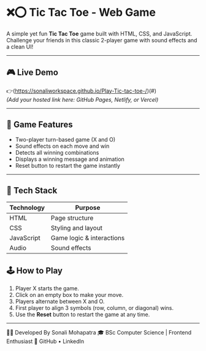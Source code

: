 # ❌⭕ Tic Tac Toe - Web Game

A simple yet fun **Tic Tac Toe** game built with HTML, CSS, and JavaScript. Challenge your friends in this classic 2-player game with sound effects and a clean UI!

---

## 🎮 Live Demo

👉(https://sonaliworkspace.github.io/Play-Tic-tac-toe-/)(#)  
*(Add your hosted link here: GitHub Pages, Netlify, or Vercel)*

---

## 🧠 Game Features

- Two-player turn-based game (X and O)
- Sound effects on each move and win
- Detects all winning combinations
- Displays a winning message and animation
- Reset button to restart the game instantly

---

## 🚀 Tech Stack

| Technology | Purpose                   |
|------------|----------------------------|
| HTML       | Page structure             |
| CSS        | Styling and layout         |
| JavaScript | Game logic & interactions  |
| Audio      | Sound effects              |

## 🕹️ How to Play

1. Player X starts the game.
2. Click on an empty box to make your move.
3. Players alternate between X and O.
4. First player to align 3 symbols (row, column, or diagonal) wins.
5. Use the **Reset** button to restart the game at any time.

---
👩‍💻 Developed By
Sonali Mohapatra
🎓 BSc Computer Science | Frontend Enthusiast
📎 GitHub • LinkedIn
